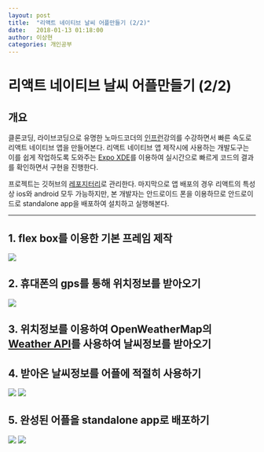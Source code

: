 ```yaml
---
layout: post
title:  "리액트 네이티브 날씨 어플만들기 (2/2)"
date:   2018-01-13 01:18:00
author: 이상현
categories: 개인공부
---
```


# 리액트 네이티브 날씨 어플만들기 (2/2)

## 개요

클론코딩, 라이브코딩으로 유명한 노마드코더의 [인프런](https://www.inflearn.com/course/%EB%A6%AC%EC%95%A1%ED%8A%B8-%EB%84%A4%EC%9D%B4%ED%8B%B0%EB%B8%8C/)강의를 수강하면서 빠른 속도로 리액트 네이티브 앱을 만들어본다. 리액트 네이티브 앱 제작시에 사용하는 개발도구는 이를 쉽게 작업하도록 도와주는 [Expo XDE](https://expo.io/)를 이용하여 실시간으로 빠르게 코드의 결과를 확인하면서 구현을 진행한다.

프로젝트는 깃허브의 [레포지터리](https://github.com/isseebx123/ReactWeatherApp)로 관리한다. 마지막으로 앱 배포의 경우 리액트의 특성상 ios와 android 모두 가능하지만, 본 개발자는 안드로이드 폰을 이용하므로 안드로이드로 standalone app을 배포하여 설치하고 실행해본다.

---

## 1. flex box를 이용한 기본 프레임 제작

<img src="{{ site.baseurl }}/assets/postimages/20180113/loading.png">

## 2. 휴대폰의 gps를 통해 위치정보를 받아오기

<img src="{{ site.baseurl }}/assets/postimages/20180113/geolocation.png">

## 3. 위치정보를 이용하여 OpenWeatherMap의 [Weather API](http://openweathermap.org/api)를 사용하여 날씨정보를 받아오기

## 4. 받아온 날씨정보를 어플에 적절히 사용하기

<img src="{{ site.baseurl }}/assets/postimages/20180113/cloud.png">

<img src="{{ site.baseurl }}/assets/postimages/20180113/mist.png">

## 5. 완성된 어플을 standalone app로 배포하기

<img src="{{ site.baseurl }}/assets/postimages/20180113/BuildingStandaloneApp.png">

<img src="{{ site.baseurl }}/assets/postimages/20180113/BuildCompleteLog.png">